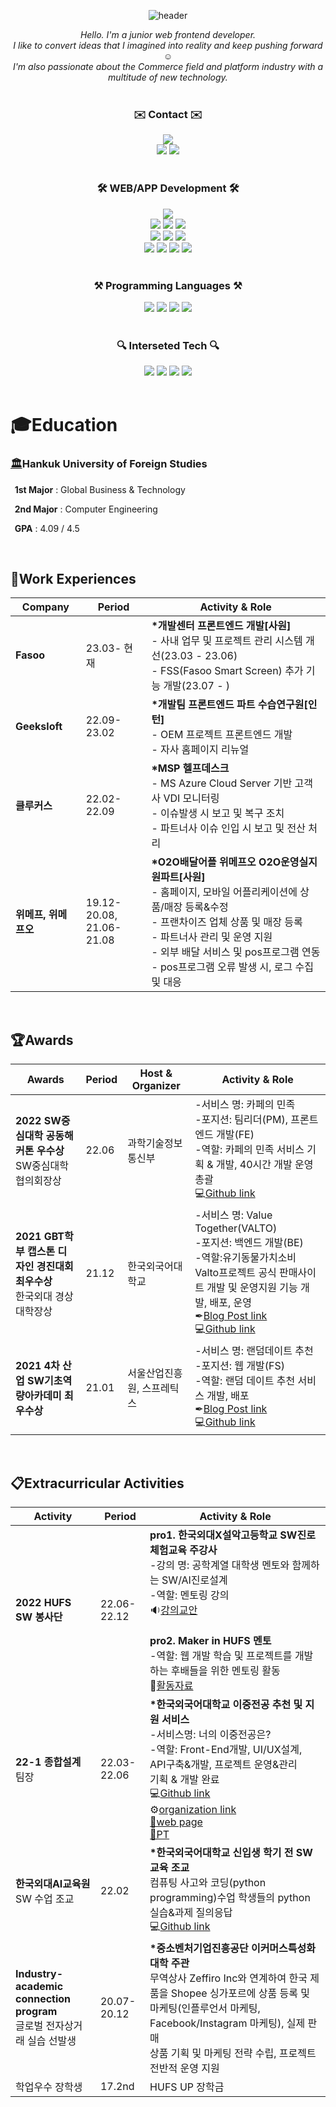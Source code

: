 <div align="center">
   
![header](https://capsule-render.vercel.app/api?type=waving&color=1E90FF&height=300&section=header&text=JaeyunJung's%20Github&fontSize=60)
   
   <div>
      <em>Hello. I'm a junior web frontend developer.<br/>
I like to convert ideas that I imagined into reality and keep pushing forward ☺️<br/>
I'm also passionate about the Commerce field and platform industry with a multitude of new technology.</em>
   </div>
   <br/>
   <div align="center">
      <h3>✉️ Contact ✉️</h3>
       <img src="https://img.shields.io/badge/rangyun36@gmail.com-EA4335?style=flat-square&logo=Gmail&logoColor=white">
       <div>
      <a href="https://blog.naver.com/rangyun"><img src="https://img.shields.io/badge/blog-369F36?style=for-the-badge&logo=Blogger&logoColor=white&link=https://blog.naver.com/rangyun"/></a> 
      <a href="https://www.instagram.com/again_yunn/"><img src="https://img.shields.io/badge/instagram-E4405F?style=for-the-badge&logo=Instagram&logoColor=white&link=https://www.instagram.com/again_yunn/"/></a> 
      </div>
   </div>
   
   <br/>
   <div align="center">
      <h3>🛠 WEB/APP Development 🛠</h3>
      <div>
        <img src="https://img.shields.io/badge/html5-E34F26?style=for-the-badge&logo=Html5&logoColor=white"> 
      </div>
      <div>
        <img src="https://img.shields.io/badge/css-1572B6?style=for-the-badge&logo=Css3&logoColor=white">
        <img src="https://img.shields.io/badge/sass-CC6699?style=for-the-badge&logo=Sass&logoColor=white">
        <img src="https://img.shields.io/badge/react.js-61DAFB?style=for-the-badge&logo=React&logoColor=black"> 
      </div>
      <div>
        <img src="https://img.shields.io/badge/next.js-000000?style=for-the-badge&logo=Next.js&logoColor=white">
        <img src="https://img.shields.io/badge/vue.js-4FC08D?style=for-the-badge&logo=Vue.js&logoColor=white">
        <img src="https://img.shields.io/badge/django-092E20?style=for-the-badge&logo=Django&logoColor=white">
      </div>
      <div>
         <img src="https://img.shields.io/badge/figma-F24E1E?style=for-the-badge&logo=Figma&logoColor=white">
         <img src="https://img.shields.io/badge/postman-FF6C37?style=for-the-badge&logo=Postman&logoColor=white">
         <img src="https://img.shields.io/badge/vultr-007BFC?style=for-the-badge&logo=Vultr&logoColor=white">
         <img src="https://img.shields.io/badge/aws-FF9900?style=for-the-badge&logo=AmazonEC2&logoColor=white">
      </div>
   </div>
   
   <br/>
   <div align="center">
      <h3>⚒ Programming Languages ⚒</h3>
           <img src="https://img.shields.io/badge/javascript-F7DF1E?style=for-the-badge&logo=Javascript&logoColor=black">
           <img src="https://img.shields.io/badge/typescript-3178C6?style=for-the-badge&logo=Typescript&logoColor=white">
     <img src="https://img.shields.io/badge/python-3776AB?style=for-the-badge&logo=Python&logoColor=white"> 
     <img src="https://img.shields.io/badge/java-F80000?style=for-the-badge&logo=Oracle&logoColor=white"> 
   </div>
   
   <br/>
   <div align="center">
      <h3>🔍 Interseted Tech 🔍</h3>
       <img src="https://img.shields.io/badge/web-000000?style=for-the-badge&logo=Mozilla&logoColor=white">
       <img src="https://img.shields.io/badge/cloud-3693F3?style=for-the-badge&logo=iCloud&logoColor=white">
       <img src="https://img.shields.io/badge/crypto-F7931A?style=for-the-badge&logo=Bitcoin&logoColor=white">
       <img src="https://img.shields.io/badge/metaverse-D9272E?style=for-the-badge&logo=MEGA&logoColor=white">

   </div>
</div>
   
<br>

<h1><strong>🎓Education</strong></h1>

<h3><a href="https://www.hufs.ac.kr">🏛</a>Hankuk University of Foreign Studies</h3>

<strong>&nbsp;&nbsp;1st Major</strong> : Global Business & Technology

<strong>&nbsp;&nbsp;2nd Major</strong> : Computer Engineering

<strong>&nbsp;&nbsp;GPA</strong> : 4.09 / 4.5

<br/>

<h2><strong>💼Work Experiences</strong></h2>

| <b> Company | Period | Activity & Role </b>|
|--- |---|---|
| <strong>Fasoo</strong> | 23.03- 현재 |<b>*개발센터 프론트엔드 개발[사원]</b> <br/>- 사내 업무 및 프로젝트 관리 시스템 개선(23.03 - 23.06) <br/>- FSS(Fasoo Smart Screen) 추가 기능 개발(23.07 - ) |
| <strong>Geeksloft</strong> | 22.09- 23.02 |<b>*개발팀 프론트엔드 파트 수습연구원[인턴]</b> <br/>- OEM 프로젝트 프론트엔드 개발 <br/>- 자사 홈페이지 리뉴얼 |
| <strong>클루커스</strong> | 22.02- 22.09  |<b>*MSP 헬프데스크</b> <br>- MS Azure Cloud Server 기반 고객사 VDI 모니터링<br/>- 이슈발생 시 보고 및 복구 조치<br/>- 파트너사 이슈 인입 시 보고 및 전산 처리 |
| <strong>위메프, 위메프오</strong> | 19.12- 20.08, <br/> 21.06- 21.08 |<b>*O2O배달어플 위메프오 O2O운영실지원파트[사원]</b><br> - 홈페이지, 모바일 어플리케이션에 상품/매장 등록&수정<br/>- 프랜차이즈 업체 상품 및 매장 등록<br/>- 파트너사 관리 및 운영 지원<br/>- 외부 배달 서비스 및 pos프로그램 연동<br/>- pos프로그램 오류 발생 시, 로그 수집 및 대응 |
<br/>
   
   
<h2><strong>🏆Awards</strong></h2>
   
| <b> Awards | Period | Host & Organizer | Activity & Role </b> |
| ---|---|---|---|
| <strong>2022 SW중심대학 공동해커톤 우수상</strong> <br/>SW중심대학협의회장상 | 22.06 | 과학기술정보통신부 | -서비스 명: 카페의 민족<br>-포지션: 팀리더(PM), 프론트엔드 개발(FE)<br/>-역할: 카페의 민족 서비스 기획 & 개발, 40시간 개발 운영 총괄<br>💻[Github link](https://github.com/SW-HACKATHON-CAMIN) |
| <strong>2021 GBT학부 캡스톤 디자인 경진대회 최우수상</strong> <br/> 한국외대 경상대학장상  | 21.12| 한국외국어대학교 | -서비스 명: Value Together(VALTO)<br/> -포지션: 백엔드 개발(BE)<br/>-역할:유기동물가치소비 Valto프로젝트 공식 판매사이트 개발 및 운영지원 기능 개발, 배포, 운영<br>✒[Blog Post link](https://blog.naver.com/rangyun/222619359347) <br>💻[Github link](https://github.com/Againyunn/valto) |
| <strong>2021 4차 산업 SW기초역량아카데미 최우수상</strong> | 21.01 |  서울산업진흥원, 스프레틱스 | -서비스 명: 랜덤데이트 추천 <br/>-포지션: 웹 개발(FS)<br/>-역할: 랜덤 데이트 추천 서비스 개발, 배포 <br/>✒[Blog Post link](https://blog.naver.com/rangyun/222240831159) <br/>💻[Github link](https://github.com/Againyunn/RandomDating)|
   
<br/>

<h2><strong>📋Extracurricular Activities</strong></h2>

| <b> Activity | Period | Activity & Role </b> |
|---|---|---|
| <strong>2022 HUFS SW 봉사단 </strong> | 22.06- 22.12 | <strong>pro1. 한국외대X설악고등학교 SW진로체험교육 주강사</strong> <br/> -강의 명: 공학계열 대학생 멘토와 함께하는 SW/AI진로설계<br>-역할: 멘토링 강의 <br> 🔉[강의교안](https://github.com/Againyunn/HUFS_SW_Education/tree/main/%ED%95%9C%EA%B5%AD%EC%99%B8%EB%8C%80%20x%20%EC%84%A4%EC%95%85%EA%B3%A0%EB%93%B1%ED%95%99%EA%B5%90%20sw%EC%A7%84%EB%A1%9C%EC%B2%B4%ED%97%98%20%EA%B5%90%EC%9C%A1%20%EA%B0%95%EC%9D%98)  <br/><br/> <strong>pro2. Maker in HUFS 멘토</strong> <br/> -역할: 웹 개발 학습 및 프로젝트를 개발하는 후배들을 위한 멘토링 활동 <br>📱[활동자료](https://sites.google.com/hufs.ac.kr/maker-in-hufs-web) |
| <strong>22-1 종합설계</strong><br>팀장 | 22.03- 22.06 |<b>*한국외국어대학교 이중전공 추천 및 지원 서비스</b><br>-서비스명: 너의 이중전공은? <br>-역할: Front-End개발, UI/UX설계, API구축&개발, 프로젝트 운영&관리<br>기획 & 개발 완료 <br> 💻[Github link](https://github.com/Againyunn/Comprehensive-design) <br> ⚙[organization link](https://github.com/Whats-Your-DualMajor) <br> [📱web page](http://43.200.48.156:8080/#/) <br> [🎤PT](https://www.miricanvas.com/v/116urx9)|
| <strong>한국외대AI교육원</strong><br/>SW 수업 조교 | 22.02 |<b>*한국외국어대학교 신입생 학기 전 SW 교육 조교</b><br>컴퓨팅 사고와 코딩(python programming)수업 학생들의 python 실습&과제 질의응답 <br>💻[Github link](https://github.com/Againyunn/HUFS_SW_Education) |
| <strong>Industry-academic connection program</strong><br>글로벌 전자상거래 실습 선발생| 20.07- 20.12 |<b>*중소벤처기업진흥공단 이커머스특성화대학 주관</b><br>무역상사 Zeffiro Inc와 연계하여 한국 제품을 Shopee 싱가포르에 상품 등록 및 마케팅(인플루언서 마케팅, Facebook/Instagram 마케팅), 실제 판매 <br>상품 기획 및 마케팅 전략 수립, 프로젝트 전반적 운영 지원 |
| 학업우수 장학생 | 17.2nd | HUFS UP 장학금 |
<br/>


